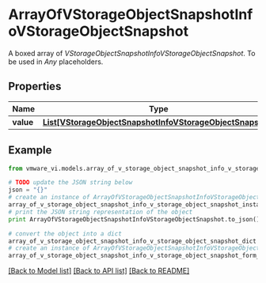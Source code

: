 # ArrayOfVStorageObjectSnapshotInfoVStorageObjectSnapshot

A boxed array of *VStorageObjectSnapshotInfoVStorageObjectSnapshot*. To be used in *Any* placeholders. 

## Properties
Name | Type | Description | Notes
------------ | ------------- | ------------- | -------------
**value** | [**List[VStorageObjectSnapshotInfoVStorageObjectSnapshot]**](VStorageObjectSnapshotInfoVStorageObjectSnapshot.md) |  | 

## Example

```python
from vmware_vi.models.array_of_v_storage_object_snapshot_info_v_storage_object_snapshot import ArrayOfVStorageObjectSnapshotInfoVStorageObjectSnapshot

# TODO update the JSON string below
json = "{}"
# create an instance of ArrayOfVStorageObjectSnapshotInfoVStorageObjectSnapshot from a JSON string
array_of_v_storage_object_snapshot_info_v_storage_object_snapshot_instance = ArrayOfVStorageObjectSnapshotInfoVStorageObjectSnapshot.from_json(json)
# print the JSON string representation of the object
print ArrayOfVStorageObjectSnapshotInfoVStorageObjectSnapshot.to_json()

# convert the object into a dict
array_of_v_storage_object_snapshot_info_v_storage_object_snapshot_dict = array_of_v_storage_object_snapshot_info_v_storage_object_snapshot_instance.to_dict()
# create an instance of ArrayOfVStorageObjectSnapshotInfoVStorageObjectSnapshot from a dict
array_of_v_storage_object_snapshot_info_v_storage_object_snapshot_form_dict = array_of_v_storage_object_snapshot_info_v_storage_object_snapshot.from_dict(array_of_v_storage_object_snapshot_info_v_storage_object_snapshot_dict)
```
[[Back to Model list]](../README.md#documentation-for-models) [[Back to API list]](../README.md#documentation-for-api-endpoints) [[Back to README]](../README.md)


